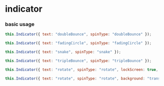 # indicator


### basic usage

<demo-indicator demo="1"></demo-indicator>

``` js
this.Indicator({ text: "doubleBounce", spinType: "doubleBounce" });
```

<demo-indicator demo="2"></demo-indicator>

``` js
this.Indicator({ text: "fadingCircle", spinType: "fadingCircle" });
```
<demo-indicator demo="3"></demo-indicator>

``` js
this.Indicator({ text: "snake", spinType: "snake" });
```
<demo-indicator demo="4"></demo-indicator>

``` js
this.Indicator({ text: "tripleBounce", spinType: "tripleBounce" });
```
<demo-indicator demo="5"></demo-indicator>

``` js
this.Indicator({ text: "rotate", spinType: "rotate", lockScreen: true, background: "transparent" });
```
<demo-indicator demo="6"></demo-indicator>

``` js
this.Indicator({ text: "rotate", spinType: "rotate", background: "transparent" });
```